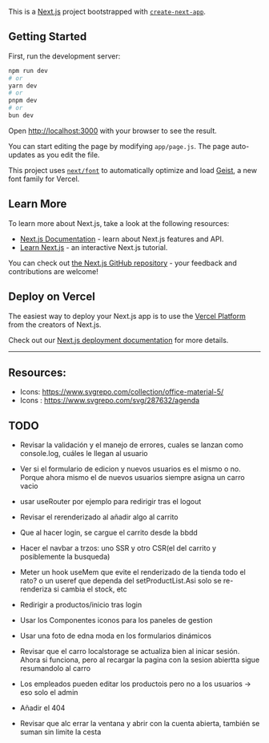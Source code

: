 This is a [Next.js](https://nextjs.org) project bootstrapped with [`create-next-app`](https://github.com/vercel/next.js/tree/canary/packages/create-next-app).

## Getting Started

First, run the development server:

```bash
npm run dev
# or
yarn dev
# or
pnpm dev
# or
bun dev
```

Open [http://localhost:3000](http://localhost:3000) with your browser to see the result.

You can start editing the page by modifying `app/page.js`. The page auto-updates as you edit the file.

This project uses [`next/font`](https://nextjs.org/docs/app/building-your-application/optimizing/fonts) to automatically optimize and load [Geist](https://vercel.com/font), a new font family for Vercel.

## Learn More

To learn more about Next.js, take a look at the following resources:

- [Next.js Documentation](https://nextjs.org/docs) - learn about Next.js features and API.
- [Learn Next.js](https://nextjs.org/learn) - an interactive Next.js tutorial.

You can check out [the Next.js GitHub repository](https://github.com/vercel/next.js) - your feedback and contributions are welcome!

## Deploy on Vercel

The easiest way to deploy your Next.js app is to use the [Vercel Platform](https://vercel.com/new?utm_medium=default-template&filter=next.js&utm_source=create-next-app&utm_campaign=create-next-app-readme) from the creators of Next.js.

Check out our [Next.js deployment documentation](https://nextjs.org/docs/app/building-your-application/deploying) for more details.

---

## Resources: 
- Icons: https://www.svgrepo.com/collection/office-material-5/
- Icons : https://www.svgrepo.com/svg/287632/agenda

## TODO
- Revisar la validación y el manejo de errores, cuales se lanzan como console.log, cuáles le llegan al usuario


- Ver si el formulario de edicion y nuevos usuarios es el mismo o no. Porque ahora mismo el de nuevos usuarios siempre asigna un carro vacio
- usar useRouter por ejemplo para redirigir tras el logout
- Revisar el rerenderizado al añadir algo al carrito
- Que al hacer login, se cargue el carrito desde la bbdd
- Hacer el navbar a trzos: uno SSR y otro CSR(el del carrito y posiblemente la busqueda)
- Meter un hook useMem que evite el renderizado de la tienda todo el rato? o un useref que dependa del setProductList.Asi solo se re-renderiza si cambia el stock, etc
- Redirigir a productos/inicio tras login
- Usar los Componentes iconos para los paneles de gestion
- Usar una foto de edna moda en los formularios dinámicos
- Revisar que el carro localstorage se actualiza bien al inicar sesión. Ahora si funciona, pero al recargar la pagina con la sesion abiertta sigue resumandolo al carro
- Los empleados pueden editar los productois pero no a los usuarios -> eso solo el admin
- Añadir el 404
- Revisar que alc errar la ventana y abrir con la cuenta abierta, también se suman sin limite la cesta